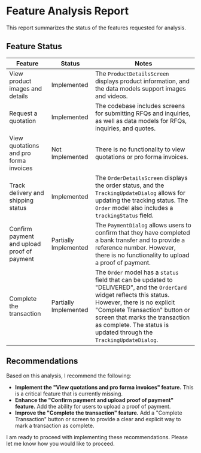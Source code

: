 # Feature Analysis Report

This report summarizes the status of the features requested for analysis.

## Feature Status

| Feature | Status | Notes |
|---|---|---|
| View product images and details | Implemented | The `ProductDetailsScreen` displays product information, and the data models support images and videos. |
| Request a quotation | Implemented | The codebase includes screens for submitting RFQs and inquiries, as well as data models for RFQs, inquiries, and quotes. |
| View quotations and pro forma invoices | Not Implemented | There is no functionality to view quotations or pro forma invoices. |
| Track delivery and shipping status | Implemented | The `OrderDetailsScreen` displays the order status, and the `TrackingUpdateDialog` allows for updating the tracking status. The `Order` model also includes a `trackingStatus` field. |
| Confirm payment and upload proof of payment | Partially Implemented | The `PaymentDialog` allows users to confirm that they have completed a bank transfer and to provide a reference number. However, there is no functionality to upload a proof of payment. |
| Complete the transaction | Partially Implemented | The `Order` model has a `status` field that can be updated to "DELIVERED", and the `OrderCard` widget reflects this status. However, there is no explicit "Complete Transaction" button or screen that marks the transaction as complete. The status is updated through the `TrackingUpdateDialog`. |

## Recommendations

Based on this analysis, I recommend the following:

*   **Implement the "View quotations and pro forma invoices" feature.** This is a critical feature that is currently missing.
*   **Enhance the "Confirm payment and upload proof of payment" feature.** Add the ability for users to upload a proof of payment.
*   **Improve the "Complete the transaction" feature.** Add a "Complete Transaction" button or screen to provide a clear and explicit way to mark a transaction as complete.

I am ready to proceed with implementing these recommendations. Please let me know how you would like to proceed.